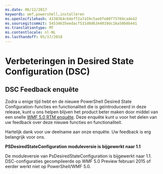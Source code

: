 ```yaml
---
ms.date: 06/12/2017
keywords: wmf,powershell,installeren
ms.openlocfilehash: 4338364c64eff2a7a59c5ae9fe80f75760cade42
ms.sourcegitcommit: 54534635eedacf531d8d6344019dc16a50b8b441
ms.translationtype: MT
ms.contentlocale: nl-NL
ms.lasthandoff: 05/17/2018
---
```

# <a name="improvements-in-desired-state-configuration-dsc"></a>Verbeteringen in Desired State Configuration (DSC)

## <a name="dsc-feedback-survey"></a>DSC Feedback enquête

Zodra u enige tijd hebt en de nieuwe PowerShell Desired State Configuration-functies en functionaliteit die is geïntroduceerd in deze release, kunt u ons helpen blijven het product beter maken door middel van een snelle [WMF 5.0 RTM enquête](https://www.surveymonkey.com/r/SGLQM5W). Deze enquête kunt u voor het delen van uw feedback over deze nieuwe functies en functionaliteit.

Hartelijk dank voor uw deelname aan onze enquête. Uw feedback is erg belangrijk voor ons.

**PSDesiredStateConfiguration moduleversie is bijgewerkt naar 1.1**

De moduleversie van PsDesiredStateConfiguration is bijgewerkt naar 1.1. DSC-configuraties gecompileerde op WMF 5.0 Preview februari 2015 of eerder werkt niet op PowerShell/WMF 5.0.
